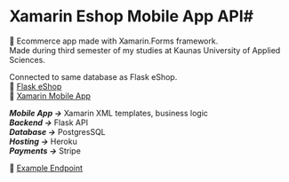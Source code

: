 # Xamarin Eshop Mobile App API#
🛒 Ecommerce app made with Xamarin.Forms framework.<br/>
Made during third semester of my studies at Kaunas University of Applied Sciences.<br/>

Connected to same database as Flask eShop.<br/>
🔗 [Flask eShop](https://github.com/Vitals9367/Flask_eshop)<br/>
🔗 [Xamarin Mobile App](https://github.com/Vitals9367/Xamarin_eshop_app)

***Mobile App ->*** Xamarin XML templates, business logic<br/>
***Backend ->*** Flask API<br/>
***Database ->*** PostgresSQL<br/>
***Hosting ->*** Heroku<br/>
***Payments ->*** Stripe<br/>

🔌 [Example Endpoint](https://flaskeshopapi.herokuapp.com/api/products)
